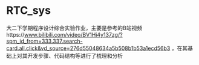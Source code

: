 # RTC_sys
大二下学期程序设计综合实验作业，主要是参考的B站视频https://www.bilibili.com/video/BV1Hi4y137zg/?spm_id_from=333.337.search-card.all.click&vd_source=276d55048634a5b508b1b53a1ecd56b3
，在其基础上对其开发步骤、代码结构等进行了梳理和分析
